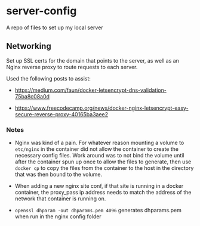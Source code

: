 # server-config
A repo of files to set up my local server

## Networking

Set up SSL certs for the domain that points to the server, as well as an Nginx reverse proxy to route requests to each server.

Used the following posts to assist:

* https://medium.com/faun/docker-letsencrypt-dns-validation-75ba8c08a0d

* https://www.freecodecamp.org/news/docker-nginx-letsencrypt-easy-secure-reverse-proxy-40165ba3aee2

### Notes

* Nginx was kind of a pain. For whatever reason mounting a volume to `etc/nginx` in the container did not allow the container to create the necessary config files. Work around was to not bind the volume until after the container spun up once to allow the files to generate, then use `docker cp` to copy the files from the container to the host in the directory that was then bound to the volume.

* When adding a new nginx site conf, if that site is running in a docker container, the proxy_pass ip address needs to match the address of the network that container is running on.

* `openssl dhparam -out dhparams.pem 4096` generates dhparams.pem when run in the nginx config folder